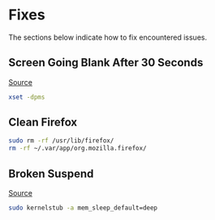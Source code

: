 # Fixes

The sections below indicate how to fix encountered issues.

## Screen Going Blank After 30 Seconds

[Source](https://www.reddit.com/r/pop_os/comments/eln8bp/screen_going_black_after_30_seconds/)

```bash
xset -dpms
```

## Clean Firefox

```bash
sudo rm -rf /usr/lib/firefox/
rm -rf ~/.var/app/org.mozilla.firefox/
```

## Broken Suspend

[Source](https://github.com/pop-os/pop/issues/449#issuecomment-502746351)

```bash
sudo kernelstub -a mem_sleep_default=deep
```